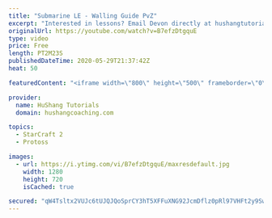 ```yaml
---
title: "Submarine LE - Walling Guide PvZ"
excerpt: "Interested in lessons? Email Devon directly at hushangtutorials@outlook.com ------------------------------------------------------------------------------------------------------- Want to support HuShang Tutorials directly? Patreon is a website where you can contribute a monthly donation that will help"
originalUrl: https://youtube.com/watch?v=B7efzDtgquE
type: video
price: Free
length: PT2M23S
publishedDateTime: 2020-05-29T21:37:42Z
heat: 50

featuredContent: "<iframe width=\"800\" height=\"500\" frameborder=\"0\" src=\"https://www.youtube.com/embed/B7efzDtgquE\" allow=\"accelerometer; autoplay; encrypted-media; gyroscope; picture-in-picture\" allowfullscreen></iframe>"

provider:
  name: HuShang Tutorials
  domain: hushangcoaching.com

topics:
  - StarCraft 2
  - Protoss

images:
  - url: https://i.ytimg.com/vi/B7efzDtgquE/maxresdefault.jpg
    width: 1280
    height: 720
    isCached: true

secured: "qW4Tsltx2VUJc6tUJQJQoSprCY3hT5XFFuXNG92JcmDflz0pRl97VHFt2y9SwyAvnqsB34vB1zlFz1oTmJvYerg9dHai7k3FUiDzwTO7mtYVAki+VLwPxpmcOyW3dpMSK4daMUpkzKCrWMf2aUKDYAsiE1jy+jhZfWDwbraex1PZqpaMK+d/X4Cz5cZ6RlkvaRgTXj6Keaq2MpiQiU4hYqr5BlCUqveAlSUWKqM2lIsDYgsC4HruAJLT3sKpetoKdC2+zGQqnkIWBhuUXJ1kDFjZrHSFWT7kFxuujcQKL+Nt3WbcPmHS5mRHcloX3I9mhiccSlq98HG8Nvn7VzlhhvGlBg0u7pmot+OoMZMkY/fSI0dxfMDQYe0eCZarkaEij0qEiq51PWb3CG0owMbmJjMXz0ym1oaoIQczH0WU2vs=;a7O2O3EdLhAP5cvUZluzQg=="
---
```


